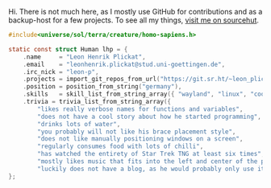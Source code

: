 Hi. There is not much here, as I mostly use GitHub for contributions and as a
backup-host for a few projects. To see all my things, [visit me on sourcehut](http://sr.ht/~leon_plickat).

```c
#include<universe/sol/terra/creature/homo-sapiens.h>

static const struct Human lhp = {
	.name     = "Leon Henrik Plickat",
	.email    = "leonhenrik.plickat@stud.uni-goettingen.de",
	.irc_nick = "leon-p",
	.projects = import_git_repos_from_url("https://git.sr.ht/~leon_plickat"),
	.position = position_from_string("germany"),
	.skills   = skill_list_from_string_array({ "wayland", "linux", "cooking", "physics" }),
	.trivia = trivia_list_from_string_array({
		"likes really verbose names for functions and variables",
		"does not have a cool story about how he started programming",
		"drinks lots of water",
		"you probably will not like his brace placement style",
		"does not like manually positioning windows on a screen",
		"regularly consumes food with lots of chilli",
		"has watched the entirety of Star Trek TNG at least six times",
		"mostly likes music that fits into the left and center of the periodic table",
		"luckily does not have a blog, as he would probably only use it for 'considered harmful' rants" })
};
```
